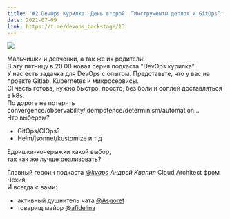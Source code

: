 ```yaml
---
title: '#2 DevOps Курилка. День второй. ”Инструменты деплоя и GitOps”. Андрей Квапил.'
date: 2021-07-09
link: https://t.me/devops_backstage/13
---
```


![](https://cdn4.telesco.pe/file/nAac-3IRGqjmIzc8oUQTJzp7XvZrxbpuSupZC3JO058pTV2MFdIbGmqTHLb6aFivKBcZuwbMyoCGm1xBrudEIxNgvXJm-QSCZubkCCBtugJaIo57yoMpcUeCS5ZNViKA2EnSFp1Fm9HFSrf9rjpcz2b7gnbdmUYTY6hqeexIT79pUpPLd_4wW9sguzuqysRxo9uqR5ACFhCjoak-y4KGOUEOvxlI7_lGUF49fj_BVzB__kg5_nZZ24oFshx9JK7KyWTw659B4x6hv7nULpglMBz0xNu5o9bEMFZZFxcoZrjx9kE4ZeriSQReshQfjIIKyqPdW_ZZ0z28H-0NJ2L8VA.jpg)

Мальчишки и девчонки, а так же их родители!  
В эту пятницу в 20.00 новая серия подкаста "DevOps курилка".  
У нас есть задачка для DevOps с опытом. Представьте, что у вас на проекте Gitlab, Kubernetes и микросервисы.  
CI часть готова, нужно быстро, просто, без боли и соплей доставляться в k8s.  
По дороге не потерять convergence/observability/idempotence/determinism/automation...  
Что выберем?  
  - GitOps/CIOps?  
  - Helm/jsonnet/kustomize и т д  

Едришки-кочерыжки какой выбор,   
так как же лучше реализовать?

Главный героин подкаста *[@kvaps](https://t.me/kvaps) Андрей Квапил*  Cloud Architect фром Чехия  
И всегда с вами:  
  - активный душнитель чата [@Asgoret](https://t.me/Asgoret)
  - товарищ майор [@afidelina](https://t.me/afidelina)

<!--more-->

